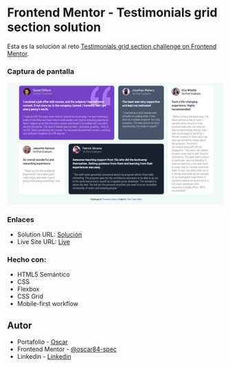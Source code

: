 # Frontend Mentor - Testimonials grid section solution

Esta es la solución al reto [Testimonials grid section challenge on Frontend Mentor](https://www.frontendmentor.io/challenges/testimonials-grid-section-Nnw6J7Un7).

### Captura de pantalla

![](./images/testimonial.png)

### Enlaces

- Solution URL: [Solución](https://github.com/oscar84-spec/FE-Mentor/tree/master/testiomonios-grid)
- Live Site URL: [Live](https://oscar84-spec.github.io/FE-Mentor/testiomonios-grid/)

### Hecho con:

- HTML5 Semántico
- CSS
- Flexbox
- CSS Grid
- Mobile-first workflow

## Autor

- Portafolio - [Oscar](https://portafolio-ebon-kappa.vercel.app/)
- Frontend Mentor - [@oscar84-spec](https://www.frontendmentor.io/profile/oscar84-spec)
- Linkedin - [Linkedin](https://www.linkedin.com/in/oscar-hdz202/)
